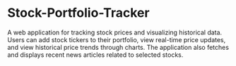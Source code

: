 # Stock-Portfolio-Tracker
A web application for tracking stock prices and visualizing historical data. Users can add stock tickers to their portfolio, view real-time price updates, and view historical price trends through charts. The application also fetches and displays recent news articles related to selected stocks.
